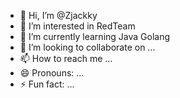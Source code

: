 - 👋 Hi, I’m @Zjackky
- 👀 I’m interested in RedTeam
- 🌱 I’m currently learning Java Golang 
- 💞️ I’m looking to collaborate on ...
- 📫 How to reach me ...
- 😄 Pronouns: ...
- ⚡ Fun fact: ...

<!---
Zjackky/Zjackky is a ✨ special ✨ repository because its `README.md` (this file) appears on your GitHub profile.
You can click the Preview link to take a look at your changes.
--->
